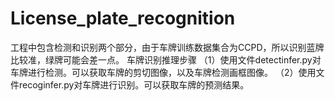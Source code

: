 # License_plate_recognition
   工程中包含检测和识别两个部分，由于车牌训练数据集合为CCPD，所以识别蓝牌比较准，绿牌可能会差一点。
   车牌识别推理步骤
   （1）使用文件detectinfer.py对车牌进行检测。可以获取车牌的剪切图像，以及车牌检测画框图像。
   （2）使用文件recoginfer.py对车牌进行识别。可以获取车牌的预测结果。
   
